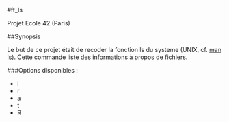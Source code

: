 #ft_ls
  
Projet Ecole 42 (Paris)
  
##Synopsis

Le but de ce projet était de recoder la fonction ls du systeme (UNIX, cf. [man ls](http://manpagesfr.free.fr/man/man1/ls.1.html)). Cette commande liste des informations à propos de fichiers.

###Options disponibles :

* l
* r
* a
* t
* R
